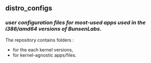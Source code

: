 ## distro_configs
### _user configuration files for most-used apps used in the i386/amd64 versions of BunsenLabs._

The repository contains folders :
- for the each kernel versions,
- for kernel-agnostic apps/files.

